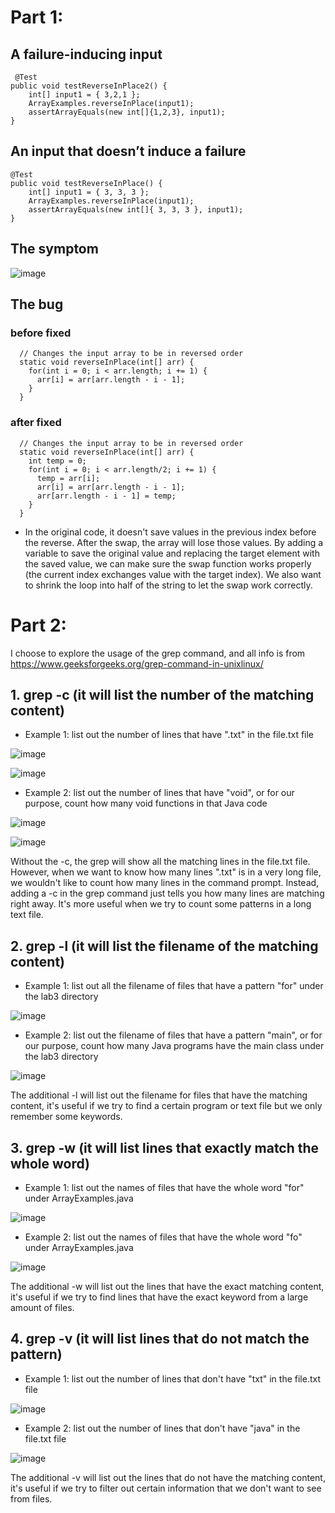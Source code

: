 # Part 1:
## A failure-inducing input
```
 @Test 
public void testReverseInPlace2() {
    int[] input1 = { 3,2,1 };
    ArrayExamples.reverseInPlace(input1);
    assertArrayEquals(new int[]{1,2,3}, input1);
}
```
## An input that doesn’t induce a failure
```
@Test 
public void testReverseInPlace() {
    int[] input1 = { 3, 3, 3 };
    ArrayExamples.reverseInPlace(input1);
    assertArrayEquals(new int[]{ 3, 3, 3 }, input1);
}
```
## The symptom
![image]()

## The bug
### before fixed
```
  // Changes the input array to be in reversed order
  static void reverseInPlace(int[] arr) {
    for(int i = 0; i < arr.length; i += 1) {
      arr[i] = arr[arr.length - i - 1];
    }
  }
```

### after fixed
```
  // Changes the input array to be in reversed order
  static void reverseInPlace(int[] arr) {
    int temp = 0;
    for(int i = 0; i < arr.length/2; i += 1) {
      temp = arr[i];
      arr[i] = arr[arr.length - i - 1];
      arr[arr.length - i - 1] = temp;
    }
  }
```
* In the original code, it doesn't save values in the previous index before the reverse. After the swap, the array will lose those values. By adding a variable to save the original value and replacing the target element with the saved value, we can make sure the swap function works properly (the current index exchanges value with the target index). We also want to shrink the loop into half of the string to let the swap work correctly.

# Part 2:
I choose to explore the usage of the grep command, and all info is from https://www.geeksforgeeks.org/grep-command-in-unixlinux/

## 1. grep -c  (it will list the number of the matching content)
* Example 1: list out the number of lines that have ".txt" in the file.txt file
  
![image]()

![image]()

* Example 2: list out the number of lines that have "void", or for our purpose, count how many void functions in that Java code
  
![image]()

![image]()

Without the -c, the grep will show all the matching lines in the file.txt file. However, when we want to know how many lines ".txt" is in a very long file, we wouldn't like to count how many lines in the command prompt. Instead, adding a -c in the grep command just tells you how many lines are matching right away. It's more useful when we try to count some patterns in a long text file. 

## 2. grep -l  (it will list the filename of the matching content)
* Example 1: list out all the filename of files that have a pattern "for" under the lab3 directory
  
![image]()

* Example 2: list out the filename of files that have a pattern "main", or for our purpose, count how many Java programs have the main class under the lab3 directory

![image]()

The additional -l will list out the filename for files that have the matching content, it's useful if we try to find a certain program or text file but we only remember some keywords.

## 3. grep -w  (it will list lines that exactly match the whole word)
* Example 1: list out the names of files that have the whole word "for" under ArrayExamples.java
  
![image]()

* Example 2: list out the names of files that have the whole word "fo" under ArrayExamples.java
  
![image]()

The additional -w will list out the lines that have the exact matching content, it's useful if we try to find lines that have the exact keyword from a large amount of files.

## 4. grep -v  (it will list lines that do not match the pattern)
* Example 1: list out the number of lines that don't have "txt" in the file.txt file
  
![image]()

* Example 2: list out the number of lines that don't have "java" in the file.txt file
  
![image]()

The additional -v will list out the lines that do not have the matching content, it's useful if we try to filter out certain information that we don't want to see from files.

